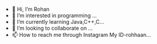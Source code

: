 - 👋 Hi, I’m Rohan
- 👀 I’m interested in programming ...
- 🌱 I’m currently learning Java,C++,C...
- 💞️ I’m looking to collaborate on ...
- 📫 How to reach me through Instagram
My ID-rohhaan...

<!---
rohan01701/rohan01701 is a ✨ special ✨ repository because its `README.md` (this file) appears on your GitHub profile.
You can click the Preview link to take a look at your changes.
--->
